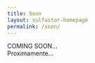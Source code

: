 ```yaml
---
title: Soon
layout: sulfastor-homepage
permalink: /soon/
---
```


<div class="maint1">COMING SOON...</div>
<div class="maint2">Proximamente...</div>